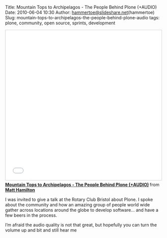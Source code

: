 Title: Mountain Tops to Archipelagos - The People Behind Plone (+AUDIO)
Date: 2010-06-04 10:30
Author: hammertoe@slideshare.net(hammertoe)
Slug: mountain-tops-to-archipelagos-the-people-behind-plone-audio
tags: plone, community, open source, sprints, development

<iframe src="//www.slideshare.net/slideshow/embed_code/key/msSB9oiMxZx6TT" width="595" height="485" frameborder="0" marginwidth="0" marginheight="0" scrolling="no" style="border:1px solid #CCC; border-width:1px; margin-bottom:5px; max-width: 100%;" allowfullscreen> </iframe> <div style="margin-bottom:5px"> <strong> <a href="//www.slideshare.net/hammertoe/mountain-tops-to-archipelagos-the-people-behind-plone" title="Mountain Tops to Archipelagos - The People Behind Plone (+AUDIO)" target="_blank">Mountain Tops to Archipelagos - The People Behind Plone (+AUDIO)</a> </strong> from <strong><a href="//www.slideshare.net/hammertoe" target="_blank">Matt Hamilton</a></strong> </div>

I was invited to give a talk at the Rotary Club Bristol about Plone. I
spoke about the community and how an amazing group of people world wide
gather across locations around the globe to develop software... and have
a few beers in the process.

I’m afraid the audio quality is not that great, but hopefully you can
turn the volume up and bit and still hear me

